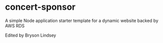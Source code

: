 # concert-sponsor
A simple Node application starter template for a dynamic website backed by AWS RDS

Edited by Bryson Lindsey
